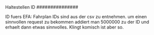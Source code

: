 Haltestellen ID
###############


ID fuers EFA:
Fahrplan IDs sind aus der csv zu entnehmen.
um einen sinnvollen request zu bekommen addiert man 5000000 zu der ID und erhaelt dann etwas sinnvolles.
Klingt komisch ist aber so.


